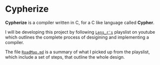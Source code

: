 # Cypherize

**Cypherize** is a compiler written in C, for a C like language called **Cypher**.

I will be developing this project by following
[`Lens_r's`](https://www.youtube.com/playlist?list=PLysa8wRFCssxGKj_RxBWr3rwmjEYlJIpa)
playslist on youtube which outlines the complete process
of desigining and implementing a compiler.

The file [`RoadMap.md`](https://github.com/Ruturajn/Cypherize/blob/main/RoadMap.md)
is a summary of what I picked up from the playslist, which include a set of
steps, that outline the whole design.
